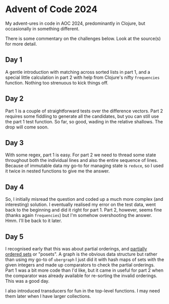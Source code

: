 # Advent of Code 2024

My advent-ures in code in AOC 2024, predominantly in Clojure, but occasionally in something
different.

There is some commentary on the challenges below. Look at the source(s) for more detail.

## Day 1

A gentle introduction with matching across sorted lists in part 1, and a special little calculation in part 2 with help from Clojure's nifty `frequencies` function. Nothing too strenuous to kick things off.

## Day 2

Part 1 is a couple of straightforward tests over the difference vectors. Part 2 requires some fiddling to generate all the candidates, but you can still use the part 1 test function. So far, so good, wading in the relative shallows. The drop will come soon.

## Day 3

With some regex, part 1 is easy. For part 2 we need to thread some state throughout both the individual lines and also the entire sequence of lines. Because of immutable data my go-to for managing state is `reduce`, so I used it twice in nested functions to give me the answer.

## Day 4

So, I initially misread the question and coded up a much more complex (and interesting) solution. I eventually realised my error on the test data, went back to the beginning and did it right for part 1. Part 2, however, seems fine (thanks again `frequencies`) but I'm somehow overshooting the answer. Hmm. I'll be back to it later.

## Day 5

I recognised early that this was about partial orderings, and [partially ordered sets](https://en.wikipedia.org/wiki/Partially_ordered_set) or "posets". A graph is the obvious data structure but rather than using my go-to of `ubergraph` I just did it with hash maps of sets with the given integers and made up comparators to check the partial orderings. Part 1 was a bit more code than I'd like, but it came in useful for part 2 when the comparator was already available for re-sorting the invalid orderings. This was a good day.

I also introduced transducers for fun in the top-level functions. I may need them later when I have larger collections.
